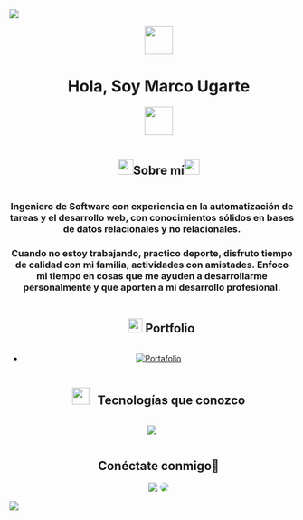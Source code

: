 
<!--horizontal divider(gradiant)-->
<img src="https://user-images.githubusercontent.com/73097560/115834477-dbab4500-a447-11eb-908a-139a6edaec5c.gif">

<!--h1 without bottom border-->
<div id="user-content-toc">
  <ul align="center">
    <summary><picture><img src = "https://github.com/7oSkaaa/7oSkaaa/blob/main/Images/about_me.gif?raw=true" width = 50px></picture><h1><b>Hola, Soy Marco Ugarte</b></h1><picture><img src = "https://github.com/7oSkaaa/7oSkaaa/blob/main/Images/about_me.gif?raw=true" width = 50px></picture></summary>
      
  </ul>
</div>


<!--h2 without bottom border-->
<div id="user-content-toc">
  <ul align="center">
    <summary><h2 style="display: inline-block"><img src="https://user-images.githubusercontent.com/5679180/79618120-0daffb80-80be-11ea-819e-d2b0fa904d07.gif" width="27px">Sobre mí<img src="https://user-images.githubusercontent.com/5679180/79618120-0daffb80-80be-11ea-819e-d2b0fa904d07.gif" width="27px"></h2></summary>
  </ul>
</div>

<!-- about me content -->
<div align="center">
<h3>Ingeniero de Software con experiencia en la automatización de tareas y el desarrollo web, con conocimientos
sólidos en bases de datos relacionales y no relacionales.
</h3>
<h3>Cuando no estoy trabajando, practico deporte, disfruto tiempo de calidad con mi familia, actividades con
amistades. Enfoco mi tiempo en cosas que me ayuden a desarrollarme personalmente y que aporten a mi desarrollo
profesional.
</h3>
</div>
<!--h1 without bottom border-->
<div id="user-content-toc">
  <ul align="center">
    <summary><h2 style="display: inline-block"><img src="https://media2.giphy.com/media/QssGEmpkyEOhBCb7e1/giphy.gif?cid=ecf05e47a0n3gi1bfqntqmob8g9aid1oyj2wr3ds3mg700bl&rid=giphy.gif" width="25" height="25" style="margin-left: 10px"> Portfolio</h2></summary>
  </ul>
</div>

<div id="user-content-toc">
  <ul align="center">
    <li>
      <!-- Usando Shields.io para un estilo de botón -->
      <a href="https://mrugarte.github.io/Portfolio/">
        <img src="https://img.shields.io/badge/Visita%20mi%20Portfolio-blue?style=for-the-badge&logo=github" alt="Portafolio" target="_blank">
      </a>
    </li>
  </ul>
</div>



<!--h1 without bottom border-->
<div id="user-content-toc">
  <ul align="center">
    <summary><h2 style="display: inline-block"><img src="https://media.giphy.com/media/iY8CRBdQXODJSCERIr/giphy.gif" width="30" height="30" style="margin-right: 10px;"> Tecnologías que conozco</h2></summary>
  </ul>
</div>
<!--tech stack icons-->
<p align="center">
  <a href="https://skillicons.dev">
    <img src="https://skillicons.dev/icons?i=html,css,js,mongodb,nodejs,vite,react,astro,tailwind,typescript&perline=14" />
  </a>
</p>


<!-- Connect with me -->
<!--h2 without bottom border-->
<div id="user-content-toc">
  <ul align="center">
    <summary><h2 style="display: inline-block">Conéctate conmigo🤝</h2></summary>
    <a href = "mailto:cmp.1a.marcougarte1998@gmail.com"> <img src="https://img.shields.io/badge/-Gmail-%23333?style=for-the-badge&logo=gmail&logoColor=white" target="_blank"></a>
    <a href="https://linkedin.com/in/marcougartedeveloper" target="_blank"><img src="https://img.shields.io/badge/-LinkedIn-%230077B5?style=for-the-badge&logo=linkedin&logoColor=white" style="border-radius: 30px" target="_blank"></a> 
  </ul>
</div>


<!--horizontal divider(gradiant)-->
<img src="https://user-images.githubusercontent.com/73097560/115834477-dbab4500-a447-11eb-908a-139a6edaec5c.gif">
